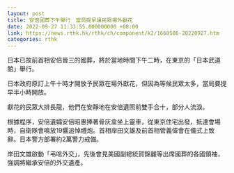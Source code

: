 ```yaml
---
layout: post
title: 安倍國葬下午舉行　當局提早讓民眾場外獻花
date: 2022-09-27 11:33:55.000000000 +08:00
link: https://news.rthk.hk/rthk/ch/component/k2/1668586-20220927.htm
categories: rthk
---
```


日本已故前首相安倍晉三的國葬，將於當地時間下午二時，在東京的「日本武道館」舉行。

日本政府原訂上午十時才開放予民眾在場外獻花，但因為等候民眾太多，當局要提早半小時開放。

獻花的民眾大排長龍，他們在安靜地在安倍遺照前雙手合十，部分人流淚。

根據程序，安倍遺孀安倍昭惠捧著骨灰盒坐上靈車，從東京住宅出發，抵達會場時，自衛隊會鳴放19響追悼禮炮。首相岸田文雄及前首相菅義偉會在儀式上致辭。日本警方部署約2萬警力戒備。

岸田文雄啟動「弔唁外交」，先後會見美國副總統賀錦麗等出席國葬的各國領袖，強調將繼承安倍的外交遺產。

